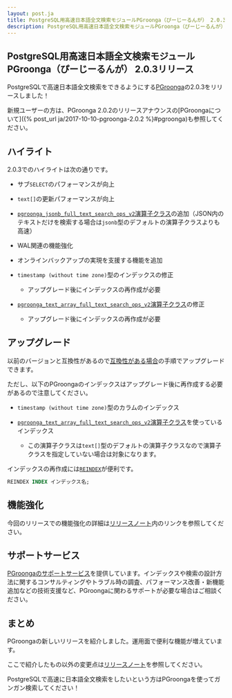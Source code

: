```yaml
---
layout: post.ja
title: PostgreSQL用高速日本語全文検索モジュールPGroonga（ぴーじーるんが） 2.0.3リリース
description: PostgreSQL用高速日本語全文検索モジュールPGroonga（ぴーじーるんが） 2.0.3をリリースしました！
---
```


## PostgreSQL用高速日本語全文検索モジュールPGroonga（ぴーじーるんが） 2.0.3リリース

PostgreSQLで高速日本語全文検索をできるようにする[PGroonga](https://pgroonga.github.io/ja/)の2.0.3をリリースしました！

新規ユーザーの方は、PGroonga 2.0.2のリリースアナウンスの[PGroongaについて]({% post_url ja/2017-10-10-pgroonga-2.0.2 %}#pgroonga)も参照してください。

## ハイライト

2.0.3でのハイライトは次の通りです。

  * サブ`SELECT`のパフォーマンスが向上

  * `text[]`の更新パフォーマンスが向上

  * [`pgroonga_jsonb_full_text_search_ops_v2`演算子クラス](https://pgroonga.github.io/reference/#jsonb-full-text-search-ops-v2)の追加（JSON内のテキストだけを検索する場合は`jsonb`型のデフォルトの演算子クラスよりも高速）

  * WAL関連の機能強化

  * オンラインバックアップの実現を支援する機能を追加

  * `timestamp (without time zone)`型のインデックスの修正
    * アップグレード後にインデックスの再作成が必要

  * [`pgroonga_text_array_full_text_search_ops_v2`演算子クラス](https://pgroonga.github.io/reference/#text-array-full-text-search-ops-v2)の修正
    * アップグレード後にインデックスの再作成が必要

## アップグレード

以前のバージョンと互換性があるので[互換性がある場合](https://pgroonga.github.io/ja/upgrade/#compatible-case)の手順でアップグレードできます。

ただし、以下のPGroongaのインデックスはアップグレード後に再作成する必要があるので注意してください。

  * `timestamp (without time zone)`型のカラムのインデックス

  * [`pgroonga_text_array_full_text_search_ops_v2`演算子クラス](https://pgroonga.github.io/reference/#text-array-full-text-search-ops-v2)を使っているインデックス
    * この演算子クラスは`text[]`型のデフォルトの演算子クラスなので演算子クラスを指定していない場合は対象になります。

インデックスの再作成には[`REINDEX`](https://www.postgresql.jp/document/9.6/html/sql-reindex.html)が便利です。

```sql
REINDEX INDEX インデックス名;
```

## 機能強化

今回のリリースでの機能強化の詳細は[リリースノート](https://pgroonga.github.io/ja/news/#version-2-0-3)内のリンクを参照してください。

## サポートサービス

[PGroongaのサポートサービス](https://pgroonga.github.io/ja/support/)を提供しています。インデックスや検索の設計方法に関するコンサルティングやトラブル時の調査、パフォーマンス改善・新機能追加などの技術支援など、PGroongaに関わるサポートが必要な場合はご相談ください。

## まとめ

PGroongaの新しいリリースを紹介しました。運用面で便利な機能が増えています。

ここで紹介したもの以外の変更点は[リリースノート](https://pgroonga.github.io/ja/news/#version-2-0-3)を参照してください。

PostgreSQLで高速に日本語全文検索をしたいという方はPGroongaを使ってガンガン検索してください！

